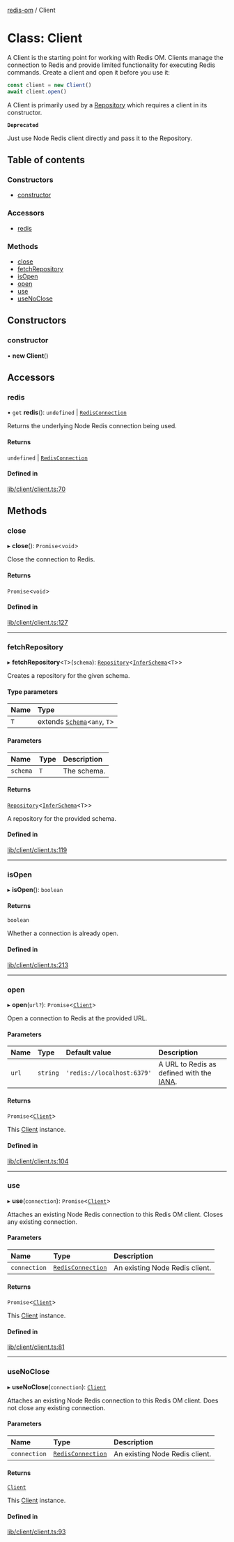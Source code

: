 [redis-om](../README.md) / Client

# Class: Client

A Client is the starting point for working with Redis OM. Clients manage the
connection to Redis and provide limited functionality for executing Redis commands.
Create a client and open it before you use it:

```typescript
const client = new Client()
await client.open()
```

A Client is primarily used by a [Repository](Repository.md) which requires a client in
its constructor.

**`Deprecated`**

Just use Node Redis client directly and pass it to the Repository.

## Table of contents

### Constructors

- [constructor](Client.md#constructor)

### Accessors

- [redis](Client.md#redis)

### Methods

- [close](Client.md#close)
- [fetchRepository](Client.md#fetchrepository)
- [isOpen](Client.md#isopen)
- [open](Client.md#open)
- [use](Client.md#use)
- [useNoClose](Client.md#usenoclose)

## Constructors

### constructor

• **new Client**()

## Accessors

### redis

• `get` **redis**(): `undefined` \| [`RedisConnection`](../README.md#redisconnection)

Returns the underlying Node Redis connection being used.

#### Returns

`undefined` \| [`RedisConnection`](../README.md#redisconnection)

#### Defined in

[lib/client/client.ts:70](https://github.com/redis/redis-om-node/blob/24eacdb/lib/client/client.ts#L70)

## Methods

### close

▸ **close**(): `Promise`<`void`\>

Close the connection to Redis.

#### Returns

`Promise`<`void`\>

#### Defined in

[lib/client/client.ts:127](https://github.com/redis/redis-om-node/blob/24eacdb/lib/client/client.ts#L127)

___

### fetchRepository

▸ **fetchRepository**<`T`\>(`schema`): [`Repository`](Repository.md)<[`InferSchema`](../README.md#inferschema)<`T`\>\>

Creates a repository for the given schema.

#### Type parameters

| Name | Type |
| :------ | :------ |
| `T` | extends [`Schema`](Schema.md)<`any`, `T`\> |

#### Parameters

| Name | Type | Description |
| :------ | :------ | :------ |
| `schema` | `T` | The schema. |

#### Returns

[`Repository`](Repository.md)<[`InferSchema`](../README.md#inferschema)<`T`\>\>

A repository for the provided schema.

#### Defined in

[lib/client/client.ts:119](https://github.com/redis/redis-om-node/blob/24eacdb/lib/client/client.ts#L119)

___

### isOpen

▸ **isOpen**(): `boolean`

#### Returns

`boolean`

Whether a connection is already open.

#### Defined in

[lib/client/client.ts:213](https://github.com/redis/redis-om-node/blob/24eacdb/lib/client/client.ts#L213)

___

### open

▸ **open**(`url?`): `Promise`<[`Client`](Client.md)\>

Open a connection to Redis at the provided URL.

#### Parameters

| Name | Type | Default value | Description |
| :------ | :------ | :------ | :------ |
| `url` | `string` | `'redis://localhost:6379'` | A URL to Redis as defined with the [IANA](https://www.iana.org/assignments/uri-schemes/prov/redis). |

#### Returns

`Promise`<[`Client`](Client.md)\>

This [Client](Client.md) instance.

#### Defined in

[lib/client/client.ts:104](https://github.com/redis/redis-om-node/blob/24eacdb/lib/client/client.ts#L104)

___

### use

▸ **use**(`connection`): `Promise`<[`Client`](Client.md)\>

Attaches an existing Node Redis connection to this Redis OM client. Closes
any existing connection.

#### Parameters

| Name | Type | Description |
| :------ | :------ | :------ |
| `connection` | [`RedisConnection`](../README.md#redisconnection) | An existing Node Redis client. |

#### Returns

`Promise`<[`Client`](Client.md)\>

This [Client](Client.md) instance.

#### Defined in

[lib/client/client.ts:81](https://github.com/redis/redis-om-node/blob/24eacdb/lib/client/client.ts#L81)

___

### useNoClose

▸ **useNoClose**(`connection`): [`Client`](Client.md)

Attaches an existing Node Redis connection to this Redis OM client. Does
not close any existing connection.

#### Parameters

| Name | Type | Description |
| :------ | :------ | :------ |
| `connection` | [`RedisConnection`](../README.md#redisconnection) | An existing Node Redis client. |

#### Returns

[`Client`](Client.md)

This [Client](Client.md) instance.

#### Defined in

[lib/client/client.ts:93](https://github.com/redis/redis-om-node/blob/24eacdb/lib/client/client.ts#L93)
